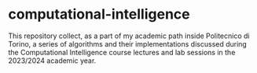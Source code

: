 # computational-intelligence
This repository collect, as a part of my academic path inside Politecnico di Torino, a series of algorithms and their implementations discussed during the Computational Intelligence course lectures and lab sessions in the 2023/2024 academic year.
